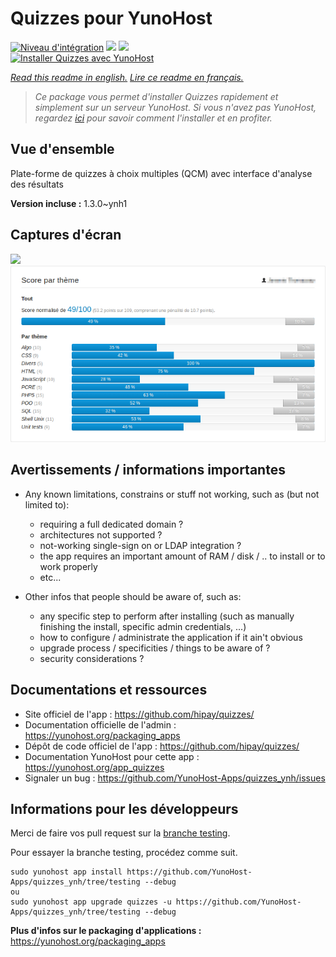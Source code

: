 # Quizzes pour YunoHost

[![Niveau d'intégration](https://dash.yunohost.org/integration/quizzes.svg)](https://dash.yunohost.org/appci/app/quizzes) ![](https://ci-apps.yunohost.org/ci/badges/quizzes.status.svg) ![](https://ci-apps.yunohost.org/ci/badges/quizzes.maintain.svg)  
[![Installer Quizzes avec YunoHost](https://install-app.yunohost.org/install-with-yunohost.svg)](https://install-app.yunohost.org/?app=quizzes)

*[Read this readme in english.](./README.md)*
*[Lire ce readme en français.](./README_fr.md)*

> *Ce package vous permet d'installer Quizzes rapidement et simplement sur un serveur YunoHost.
Si vous n'avez pas YunoHost, regardez [ici](https://yunohost.org/#/install) pour savoir comment l'installer et en profiter.*

## Vue d'ensemble

Plate-forme de quizzes à choix multiples (QCM) avec interface d'analyse des résultats

**Version incluse :** 1.3.0~ynh1



## Captures d'écran

![](./doc/screenshots/.DS_Store)
![](./doc/screenshots/score_par_theme.png)

## Avertissements / informations importantes

* Any known limitations, constrains or stuff not working, such as (but not limited to):
    * requiring a full dedicated domain ?
    * architectures not supported ?
    * not-working single-sign on or LDAP integration ?
    * the app requires an important amount of RAM / disk / .. to install or to work properly
    * etc...

* Other infos that people should be aware of, such as:
    * any specific step to perform after installing (such as manually finishing the install, specific admin credentials, ...)
    * how to configure / administrate the application if it ain't obvious
    * upgrade process / specificities / things to be aware of ?
    * security considerations ?

## Documentations et ressources

* Site officiel de l'app : https://github.com/hipay/quizzes/
* Documentation officielle de l'admin : https://yunohost.org/packaging_apps
* Dépôt de code officiel de l'app : https://github.com/hipay/quizzes/
* Documentation YunoHost pour cette app : https://yunohost.org/app_quizzes
* Signaler un bug : https://github.com/YunoHost-Apps/quizzes_ynh/issues

## Informations pour les développeurs

Merci de faire vos pull request sur la [branche testing](https://github.com/YunoHost-Apps/quizzes_ynh/tree/testing).

Pour essayer la branche testing, procédez comme suit.
```
sudo yunohost app install https://github.com/YunoHost-Apps/quizzes_ynh/tree/testing --debug
ou
sudo yunohost app upgrade quizzes -u https://github.com/YunoHost-Apps/quizzes_ynh/tree/testing --debug
```

**Plus d'infos sur le packaging d'applications :** https://yunohost.org/packaging_apps